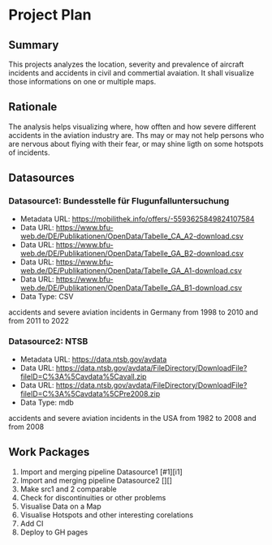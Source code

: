 # Project Plan

## Summary

<!-- Describe your data science project in max. 5 sentences. -->
This projects analyzes the location, severity and prevalence of  aircraft incidents and accidents in civil and commertial avaiation.
It shall visualize those informations on one or multiple maps.

## Rationale

<!-- Outline the impact of the analysis, e.g. which pains it solves. -->
The analysis helps visualizing where, how offten and how severe different accidents in the aviation industry are. Ths may or may not help persons who are nervous about flying with their fear, or may shine ligth on some hotspots of incidents. 


## Datasources

<!-- Describe each datasources you plan to use in a section. Use the prefic "DatasourceX" where X is the id of the datasource. -->

### Datasource1: Bundesstelle für Flugunfalluntersuchung
* Metadata URL: https://mobilithek.info/offers/-5593625849824107584
* Data URL: https://www.bfu-web.de/DE/Publikationen/OpenData/Tabelle_CA_A2-download.csv
* Data URL: https://www.bfu-web.de/DE/Publikationen/OpenData/Tabelle_GA_B2-download.csv
* Data URL: https://www.bfu-web.de/DE/Publikationen/OpenData/Tabelle_GA_A1-download.csv
* Data URL: https://www.bfu-web.de/DE/Publikationen/OpenData/Tabelle_GA_B1-download.csv
* Data Type: CSV

accidents and severe aviation incidents in Germany from 1998 to 2010 and from 2011 to 2022 

### Datasource2: NTSB
* Metadata URL: https://data.ntsb.gov/avdata
* Data URL: https://data.ntsb.gov/avdata/FileDirectory/DownloadFile?fileID=C%3A%5Cavdata%5Cavall.zip
* Data URL: https://data.ntsb.gov/avdata/FileDirectory/DownloadFile?fileID=C%3A%5Cavdata%5CPre2008.zip
* Data Type: mdb 

accidents and severe aviation incidents in the USA from 1982 to 2008 and from 2008

## Work Packages

<!-- List of work packages ordered sequentially, each pointing to an issue with more details. -->

1. Import and merging pipeline  Datasource1 [#1][i1]
2. Import and merging pipeline Datasource2 [][]
3. Make src1 and 2 comparable
4. Check for discontinuities or other problems
5. Visualise Data on a Map
6. Visualise Hotspots and other interesting corelations
7. Add CI
8. Deploy to GH pages


